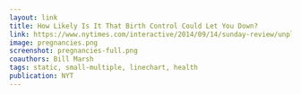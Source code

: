 ```yaml
---
layout: link
title: How Likely Is It That Birth Control Could Let You Down?
link: https://www.nytimes.com/interactive/2014/09/14/sunday-review/unplanned-pregnancies.html
image: pregnancies.png
screenshot: pregnancies-full.png
coauthors: Bill Marsh
tags: static, small-multiple, linechart, health
publication: NYT
---
```

